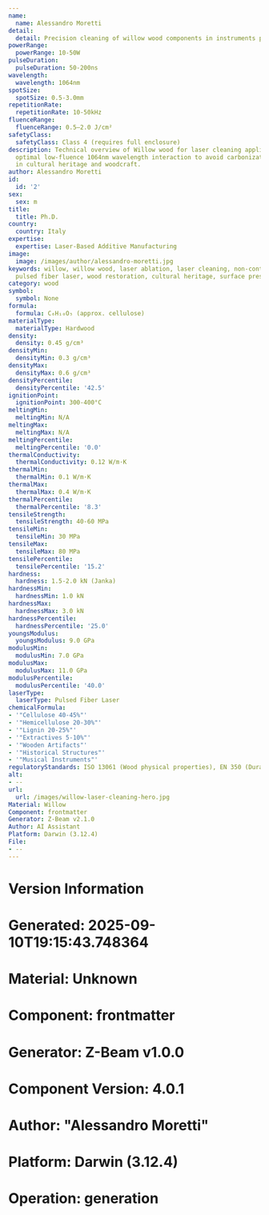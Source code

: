 ```yaml
---
name:
  name: Alessandro Moretti
detail:
  detail: Precision cleaning of willow wood components in instruments prior to finishing
powerRange:
  powerRange: 10-50W
pulseDuration:
  pulseDuration: 50-200ns
wavelength:
  wavelength: 1064nm
spotSize:
  spotSize: 0.5-3.0mm
repetitionRate:
  repetitionRate: 10-50kHz
fluenceRange:
  fluenceRange: 0.5–2.0 J/cm²
safetyClass:
  safetyClass: Class 4 (requires full enclosure)
description: Technical overview of Willow wood for laser cleaning applications, including
  optimal low-fluence 1064nm wavelength interaction to avoid carbonization, and applications
  in cultural heritage and woodcraft.
author: Alessandro Moretti
id:
  id: '2'
sex:
  sex: m
title:
  title: Ph.D.
country:
  country: Italy
expertise:
  expertise: Laser-Based Additive Manufacturing
image:
  image: /images/author/alessandro-moretti.jpg
keywords: willow, willow wood, laser ablation, laser cleaning, non-contact cleaning,
  pulsed fiber laser, wood restoration, cultural heritage, surface preservation
category: wood
symbol:
  symbol: None
formula:
  formula: C₆H₁₀O₅ (approx. cellulose)
materialType:
  materialType: Hardwood
density:
  density: 0.45 g/cm³
densityMin:
  densityMin: 0.3 g/cm³
densityMax:
  densityMax: 0.6 g/cm³
densityPercentile:
  densityPercentile: '42.5'
ignitionPoint:
  ignitionPoint: 300-400°C
meltingMin:
  meltingMin: N/A
meltingMax:
  meltingMax: N/A
meltingPercentile:
  meltingPercentile: '0.0'
thermalConductivity:
  thermalConductivity: 0.12 W/m·K
thermalMin:
  thermalMin: 0.1 W/m·K
thermalMax:
  thermalMax: 0.4 W/m·K
thermalPercentile:
  thermalPercentile: '8.3'
tensileStrength:
  tensileStrength: 40-60 MPa
tensileMin:
  tensileMin: 30 MPa
tensileMax:
  tensileMax: 80 MPa
tensilePercentile:
  tensilePercentile: '15.2'
hardness:
  hardness: 1.5-2.0 kN (Janka)
hardnessMin:
  hardnessMin: 1.0 kN
hardnessMax:
  hardnessMax: 3.0 kN
hardnessPercentile:
  hardnessPercentile: '25.0'
youngsModulus:
  youngsModulus: 9.0 GPa
modulusMin:
  modulusMin: 7.0 GPa
modulusMax:
  modulusMax: 11.0 GPa
modulusPercentile:
  modulusPercentile: '40.0'
laserType:
  laserType: Pulsed Fiber Laser
chemicalFormula:
- '"Cellulose 40-45%"'
- '"Hemicellulose 20-30%"'
- '"Lignin 20-25%"'
- '"Extractives 5-10%"'
- '"Wooden Artifacts"'
- '"Historical Structures"'
- '"Musical Instruments"'
regulatoryStandards: ISO 13061 (Wood physical properties), EN 350 (Durability)
alt:
- --
url:
  url: /images/willow-laser-cleaning-hero.jpg
Material: Willow
Component: frontmatter
Generator: Z-Beam v2.1.0
Author: AI Assistant
Platform: Darwin (3.12.4)
File:
- --
---
```


# Version Information
# Generated: 2025-09-10T19:15:43.748364
# Material: Unknown
# Component: frontmatter
# Generator: Z-Beam v1.0.0
# Component Version: 4.0.1
# Author: "Alessandro Moretti"
# Platform: Darwin (3.12.4)
# Operation: generation
